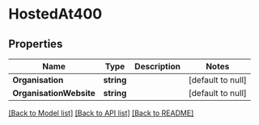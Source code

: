# HostedAt400

## Properties
Name | Type | Description | Notes
------------ | ------------- | ------------- | -------------
**Organisation** | **string** |  | [default to null]
**OrganisationWebsite** | **string** |  | [default to null]

[[Back to Model list]](../README.md#documentation-for-models) [[Back to API list]](../README.md#documentation-for-api-endpoints) [[Back to README]](../README.md)


